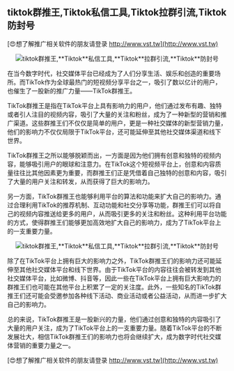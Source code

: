 ## **tiktok群推王,**Tiktok**私信工具,**Tiktok**拉群引流,**Tiktok**防封号**

[😍想了解推广相关软件的朋友请登录 http://www.vst.tw](http://www.vst.tw)

 <center><img src="https://vst.tw/MP4/tuiguang/png/0.png" alt="tiktok群推王,**Tiktok**私信工具,**Tiktok**拉群引流,**Tiktok**防封号"></center>

在当今数字时代，社交媒体平台已经成为了人们分享生活、娱乐和创造的重要场所。而TikTok作为全球最热门的短视频分享平台之一，吸引了数以亿计的用户，也催生了一股新的推广力量——TikTok群推王。

TikTok群推王是指在TikTok平台上具有影响力的用户，他们通过发布有趣、独特或者引人注目的视频内容，吸引了大量的关注和粉丝，成为了一种新型的营销和推广渠道。这些群推王们不仅仅是简单的用户，更是一种社交媒体的新型营销力量，他们的影响力不仅仅局限于TikTok平台，还可能延伸至其他社交媒体渠道和线下世界。

TikTok群推王之所以能够脱颖而出，一方面是因为他们拥有创意和独特的视频内容，能够吸引用户的眼球和注意力。在TikTok这个短视频平台上，创意和内容质量往往比其他因素更为重要，而群推王们正是凭借着自己独特的创意和内容，吸引了大量的用户关注和转发，从而获得了巨大的影响力。

另一方面，TikTok群推王也能够利用平台的算法和功能来扩大自己的影响力。通过合理利用TikTok的推荐机制、互动功能和社交分享等功能，群推王们可以将自己的视频内容推送给更多的用户，从而吸引更多的关注和粉丝。这种利用平台功能的方式，使得群推王们能够更加高效地扩大自己的影响力，成为了TikTok平台上的一支重要力量。

 <center><img src="https://vst.tw/MP4/tuiguang/png/5.png" alt="tiktok群推王,**Tiktok**私信工具,**Tiktok**拉群引流,**Tiktok**防封号"></center>

除了在TikTok平台上拥有巨大的影响力之外，TikTok群推王们的影响力还可能延伸至其他社交媒体平台和线下世界。由于TikTok平台的内容往往会被转发到其他社交媒体平台，比如微博、抖音等，因此一些在TikTok平台上拥有巨大影响力的群推王们也可能在其他平台上积累了一定的关注度。此外，一些知名的TikTok群推王们还可能会受邀参加各种线下活动、商业活动或者公益活动，从而进一步扩大自己的影响力。

总的来说，TikTok群推王是一股新兴的力量，他们通过创意和独特的内容吸引了大量的用户关注，成为了TikTok平台上的一支重要力量。随着TikTok平台的不断发展壮大，相信TikTok群推王们的影响力也将会继续扩大，成为数字时代社交媒体营销的重要力量之一。

[😍想了解推广相关软件的朋友请登录 http://www.vst.tw](http://www.vst.tw)




